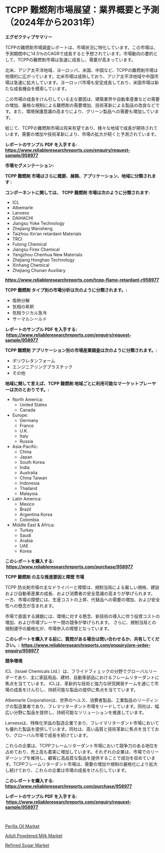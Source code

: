 <p><h1>TCPP 難燃剤市場展望：業界概要と予測（2024年から2031年）</h1></p><p><strong>エグゼクティブサマリー</strong></p>
<p><p>TCPPの難燃剤市場調査レポートは、市場状況に特化しています。この市場は、予測期間中に14.5％のCAGRで成長すると予想されています。市場動向の要約として、TCPPの難燃剤市場は急速に成長し、需要が高まっています。</p><p>北米、アジア太平洋地域、ヨーロッパ、米国、中国など、TCPPの難燃剤市場は地理的に広がっています。北米市場は成熟しており、アジア太平洋地域や中国市場は急速に拡大しています。ヨーロッパ市場も安定成長しており、米国市場は新たな成長機会を模索しています。</p><p>この市場の成長をけん引している主な要因は、建築業界や自動車産業などの需要の増加、厳格な規制による難燃剤の需要増加、技術革新による製品の改良などです。また、環境保護意識の高まりにより、グリーン製品への需要も増加しています。</p><p>総じて、TCPPの難燃剤市場は将来有望であり、様々な地域で成長が期待されています。需要の増加や技術革新により、市場の拡大が続くと予測されています。</p></p>
<p><strong>レポートのサンプル PDF を入手する: <a href="https://www.reliableresearchreports.com/enquiry/request-sample/958977">https://www.reliableresearchreports.com/enquiry/request-sample/958977</a></strong></p>
<p><strong>市場セグメンテーション:</strong></p>
<p><strong> TCPP 難燃剤 市場はさらに概要、展開、アプリケーション、地域に分類されます :</strong></p>
<p><strong>コンポーネントに関しては、 TCPP 難燃剤 市場は次のように分類されます: &nbsp;</strong></p>
<p><ul><li>ICL</li><li>Albemarle</li><li>Lanxess</li><li>DAIHACHI</li><li>Jiangsu Yoke Technology</li><li>Zhejiang Wansheng</li><li>Taizhou Xin’an retardant Materials</li><li>TRCI</li><li>Futong Chemical</li><li>Jiangsu Firex Chemical</li><li>Yangzhou Chenhua New Materials</li><li>Zhejiang Honghao Technology</li><li>Xinhang Chemical</li><li>Zhejiang Chunan Auxiliary</li></ul></p>
<p><strong><a href="https://www.reliableresearchreports.com/tcpp-flame-retardant-r958977">https://www.reliableresearchreports.com/tcpp-flame-retardant-r958977</a></strong></p>
<p><strong> TCPP 難燃剤 タイプ別の市場分析は次のように分類されます。:</strong></p>
<p><ul><li>吸熱分解</li><li>気相の希釈</li><li>気相ラジカル急冷</li><li>サーマルシールド</li></ul></p>
<p><strong>レポートのサンプル PDF を入手する: &nbsp;<a href="https://www.reliableresearchreports.com/enquiry/request-sample/958977">https://www.reliableresearchreports.com/enquiry/request-sample/958977</a></strong></p>
<p><strong> TCPP 難燃剤 アプリケーション別の市場産業調査は次のように分類されます。:</strong></p>
<p><ul><li>ポリウレタンフォーム</li><li>エンジニアリングプラスチック</li><li>その他</li></ul></p>
<p><strong>地域に関して言えば、TCPP 難燃剤 地域ごとに利用可能なマーケットプレーヤーは次のとおりです。:</strong></p>
<p><ul>
    <li>
        North America:
        <ul>
            <li>United States</li>
            <li>Canada</li>
        </ul>
    </li>
    <li>
        Europe:
        <ul>
            <li>Germany</li>
            <li>France</li>
            <li>U.K.</li>
            <li>Italy</li>
            <li>Russia</li>
        </ul>
    </li>
    <li>
        Asia-Pacific:
        <ul>
            <li>China</li>
            <li>Japan</li>
            <li>South Korea</li>
            <li>India</li>
            <li>Australia</li>
            <li>China Taiwan</li>
            <li>Indonesia</li>
            <li>Thailand</li>
            <li>Malaysia</li>
        </ul>
    </li>
    <li>
        Latin America:
        <ul>
            <li>Mexico</li>
            <li>Brazil</li>
            <li>Argentina Korea</li>
            <li>Colombia</li>
        </ul>
    </li>
    <li>
        Middle East & Africa:
        <ul>
            <li>Turkey</li>
            <li>Saudi</li>
            <li>Arabia</li>
            <li>UAE</li>
            <li>Korea</li>
        </ul>
    </li>
    </ul></p>
<p><strong>このレポートを購入する: &nbsp;<a href="https://www.reliableresearchreports.com/purchase/958977">https://www.reliableresearchreports.com/purchase/958977</a></strong></p>
<p><strong>TCPP 難燃剤 の主な推進要因と障壁 市場</strong></p>
<p><p>TCPP 防炎剤市場の主なドライバーと障壁は、規制当局による厳しい規格、建設および自動車産業の成長、および消費者の安全意識の高まりが挙げられます。 一方、市場の障壁には、生産コストの上昇、代替品への需要の増加、および安全性への懸念が含まれます。</p><p>市場で直面する課題には、環境に対する懸念、新技術の導入に伴う投資コストの増加、および市場プレーヤー間の競争が挙げられます。 さらに、規制当局との規制遵守の厳格化が、市場参入の障壁となっています。</p></p>
<p><strong>このレポートを購入する前に、質問がある場合は問い合わせるか、共有してください。:&nbsp; <a href="https://www.reliableresearchreports.com/enquiry/pre-order-enquiry/958977">https://www.reliableresearchreports.com/enquiry/pre-order-enquiry/958977</a></strong></p>
<p><strong>競争環境</strong></p>
<p><p>ICL（Israel Chemicals Ltd.）は、フライドフィェックの分野でグローバルリーダーであり、主に家庭用品、建材、自動車部品におけるフレームリターダントに焦点を当てています。 ICLは、革新的な技術と強力な研究開発チームを通じて市場の成長をけん引し、持続可能な製品の提供に焦点を当てています。</p><p>Albemarle Corporationは、世界のヘルス、消費者製品、工業製品のリーディングの製造業者であり、フレマリターダント市場をリードしています。同社は、幅広い分野に製品を提供し、持続可能なソリューションを推進しています。</p><p>Lanxessは、特殊化学品の製造企業であり、フレイマリターダント市場においても優れた製品を提供しています。同社は、高い品質と技術革新に焦点を当てており、グローバル市場で成長を続けています。</p><p>これらの企業は、TCPPフレームリターダント市場において競争力のある地位を占めており、売上高も着実に増加しています。それぞれの企業は、市場でのリーダーシップを維持し、顧客に高品質な製品を提供することで成功を収めています。TCPPフレームリターダント市場は、需要の増加や規制の厳格化により拡大し続けており、これらの企業は市場の成長をけん引しています。</p></p>
<p><strong>このレポートを購入する: &nbsp; <a href="https://www.reliableresearchreports.com/purchase/958977">https://www.reliableresearchreports.com/purchase/958977</a></strong></p>
<p><strong>レポートのサンプル PDF を入手する: &nbsp;<a href="https://www.reliableresearchreports.com/enquiry/request-sample/958977">https://www.reliableresearchreports.com/enquiry/request-sample/958977</a></strong><strong></strong></p>
<p>&nbsp;</p>
<p><p><a href="https://www.linkedin.com/pulse/perilla-oil-market-trends-forecast-competitive-analysis-2031-69vwc?trackingId=6U6Vyfl4GQ6zVKbxfBltqw%3D%3D">Perilla Oil Market</a></p><p><a href="https://www.linkedin.com/pulse/adult-powdered-milk-market-furnishes-information-share-trends-kficf?trackingId=nDeBSm9ANnyg%2BDF2RBtfxA%3D%3D">Adult Powdered Milk Market</a></p><p><a href="https://www.linkedin.com/pulse/refined-sugar-market-furnishes-information-share-trends-growth-ukahc?trackingId=McMI7hbFeDW2x6hN0G4NqA%3D%3D">Refined Sugar Market</a></p></p>